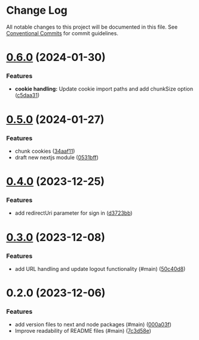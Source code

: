 # Change Log

All notable changes to this project will be documented in this file.
See [Conventional Commits](https://conventionalcommits.org) for commit guidelines.

# [0.6.0](https://github.com/betaly/loopauth-js/compare/@loopauth/next@0.5.0...@loopauth/next@0.6.0) (2024-01-30)


### Features

* **cookie handling:** Update cookie import paths and add chunkSize option ([c5daa31](https://github.com/betaly/loopauth-js/commit/c5daa31421769e33103324896faec81a9d9acdbf))





# [0.5.0](https://github.com/betaly/loopauth-js/compare/@loopauth/next@0.4.0...@loopauth/next@0.5.0) (2024-01-27)


### Features

* chunk cookies ([34aaf11](https://github.com/betaly/loopauth-js/commit/34aaf1199773dd964df3df1f96fd30a21c2c9ac5))
* draft new nextjs module ([0531bff](https://github.com/betaly/loopauth-js/commit/0531bff5d2aba77a7df0a3ed4b268d3adadfcb25))





# [0.4.0](https://github.com/betaly/loopauth-js/compare/@loopauth/next@0.3.0...@loopauth/next@0.4.0) (2023-12-25)


### Features

* add redirectUri parameter for sign in ([d3723bb](https://github.com/betaly/loopauth-js/commit/d3723bb8a4937441752dd2c4b41a4c8d412aa157))





# [0.3.0](https://github.com/betaly/loopauth-js/compare/@loopauth/next@0.2.0...@loopauth/next@0.3.0) (2023-12-08)


### Features

* add URL handling and update logout functionality (#main) ([50c40d8](https://github.com/betaly/loopauth-js/commit/50c40d827abbaf7b7ff4e5696d796cbafdcdf163))





# 0.2.0 (2023-12-06)


### Features

* add version files to next and node packages (#main) ([000a03f](https://github.com/betaly/loopauth-js/commit/000a03f9401890ac7eacf2190d61b4b57a9ab2fb))
* Improve readability of README files (#main) ([7c3d58e](https://github.com/betaly/loopauth-js/commit/7c3d58e3d30e53f7b7028aac78bedc7fd9d8ec5e))
